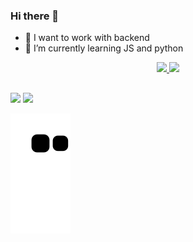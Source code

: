 ### Hi there 👋

- 🔭 I want to work with backend
- 🌱 I’m currently learning JS and python

<div align="center">
  <a href="https://github.com/raroza">
  <img height="180em" src="https://github-readme-stats.vercel.app/api?username=raroza&show_icons=true&theme=dark&include_all_commits=true&count_private=true"/>
  <img height="100em" src="https://github-readme-stats.vercel.app/api/top-langs/?username=raroza&layout=compact&langs_count=7&theme=dark"/>
</div>
  
   ##
 
<div> 
  <a href = "mailto:rarosa@protonmail.com"><img src="https://img.shields.io/badge/ProtonMail-8B89CC?style=for-the-badge&logo=protonmail&logoColor=white" target="_blank"></a>
  <a href="https://www.linkedin.com/in/raroza" target="_blank"><img src="https://img.shields.io/badge/-LinkedIn-%230077B5?style=for-the-badge&logo=linkedin&logoColor=white" target="_blank"></a> 
 
  ![Snake animation](https://github.com/raroza/raroza/blob/output/github-contribution-grid-snake.svg)
 
</div>
